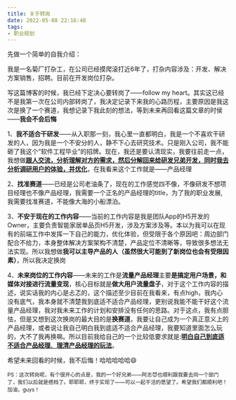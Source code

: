 ```yaml
---
title: 关于转岗
date: 2022-05-08 22:16:48
tags:
- 职业规划
---
```

先做一个简单的自我介绍：

我是一名菊厂打杂工，在公司已经摸爬滚打近6年了，打杂内容涉及：开发、解决方案销售，招聘。目前在开发岗位打杂。

写这篇博客的时候，我已经下定决心要转岗了——follow my heart。其实这已经不是我第一次在公司内部转岗了，我决定记录下来我的心路历程，主要原因是我这次是换了一个赛道，我想记录下我此刻的想法，等到未来再回看这篇文章的时侯——**我会不会后悔**

1、**我不适合干研发**——从入职那一刻，我心里一直都明白，我是一个不喜欢干研发的人，因为我是一个不安分的人，静不下心去研究技术。只是刚入公司，我不能砸了我这个“软件工程毕业”的招牌。现在，我还是要认清现实，我要往前走一点，我想做<u>**跟人交流，分析理解对方的需求，然后分解回来给研发兄弟开发，同时我去分析调研用户的体验，并优化**</u>，在我看来这个工作就是——产品经理

2、**找准赛道**——已经是公司老油条了，现在的工作感觉四不像，不像研发不想项目经理也不像产品经理，我需要一个正名的产品经理的title，为了我的职业发展,我需要找准赛道，不能像大海的小船漂泊。

3、**不安于现在的工作内容**——当前的工作内容是我是团队App的H5开发的Owner，主要负责智能家居单品页H5开发，涉及方案涉及等。本以为我可以在现有的前端工作中发挥一下自己的能力，优化体验，但受限于各个原因吧：周边部门配合不给力，本身整体解决方案架构不清楚，产品定位不清晰等，导致很多想法无法实现。所以我想做**我可以主导产品的人（虽然很大可能到了新岗位也会有受限因素）**，所以我决定换岗

4、**未来岗位的工作内容**——未来的工作是**流量产品经理**主要**是搞定用户场景，和媒体对接进行流量变现**，核心目标就是**做大用户流量盘子**，对于这个工作内容的描述，说实话我的内心是忐忑的，这个描述至少目前在我看来，有点high，我内心没有底气，我本身就不清楚我到底适不适合产品经理，更别说我能不能干好这个流量产品经理，我对我未来工作的计划和安排没有任何的思路。对于这点，我有点胆怯，但是又想到这次换岗的最大目的是**换赛道**，我要让自己成为一个真正意义上的产品经理，或者说让我自己明白我到底适不适合产品经理，我要知道里面怎么玩的，大不了我再换嘛。所以目前我给自己的一个比较低要求就是:<u>**明白自己到底适不适合产品经理**、**理清产品经理的玩法**</u>。

  希望未来回看的时候，我不后悔！哈哈哈哈哈😄

<small>PS：这次转岗呢，有个很开心的点是，我的一个好兄弟——阿志😈也顺利跟我要去同一个部门了，我们以后就是搭档了。耶耶耶，终于实现了——可以一起干活的愿望了。希望我们都顺利吧！加油，guys！</small>